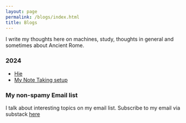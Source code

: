 ```yaml
---
layout: page
permalink: /blogs/index.html
title: Blogs
---
```

I write my thoughts here on machines, study, thoughts in general and sometimes about Ancient Rome.

### 2024

- [ Hie ](https://noorchauhan.github.io/blogs/hie/)
- [My Note Taking setup](https://noorchauhan.github.io/blogs/notetaking)

### My non-spamy Email list

I talk about interesting topics on my email list. Subscribe to my email via substack [here](https://noorchauhan.substack.com/)
